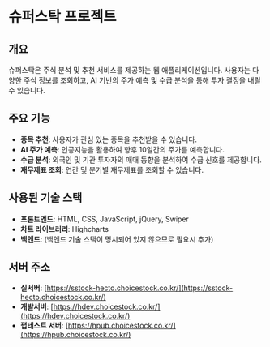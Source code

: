 # 슈퍼스탁 프로젝트

## 개요
슈퍼스탁은 주식 분석 및 추천 서비스를 제공하는 웹 애플리케이션입니다. 사용자는 다양한 주식 정보를 조회하고, AI 기반의 주가 예측 및 수급 분석을 통해 투자 결정을 내릴 수 있습니다.

## 주요 기능
- **종목 추천**: 사용자가 관심 있는 종목을 추천받을 수 있습니다.
- **AI 주가 예측**: 인공지능을 활용하여 향후 10일간의 주가를 예측합니다.
- **수급 분석**: 외국인 및 기관 투자자의 매매 동향을 분석하여 수급 신호를 제공합니다.
- **재무제표 조회**: 연간 및 분기별 재무제표를 조회할 수 있습니다.

## 사용된 기술 스택
- **프론트엔드**: HTML, CSS, JavaScript, jQuery, Swiper
- **차트 라이브러리**: Highcharts
- **백엔드**: (백엔드 기술 스택이 명시되어 있지 않으므로 필요시 추가)

## 서버 주소
- **실서버**: [https://sstock-hecto.choicestock.co.kr/](https://sstock-hecto.choicestock.co.kr/)
- **개발서버**: [https://hdev.choicestock.co.kr/](https://hdev.choicestock.co.kr/)
- **펍테스트 서버**: [https://hpub.choicestock.co.kr/](https://hpub.choicestock.co.kr/)
